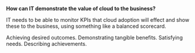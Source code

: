 
**How can IT demonstrate the value of cloud to the business?**

IT needs to be able to monitor KPIs that cloud adoption will effect and show these to the business, using something like a balanced scorecard.

Achieving desired outcomes.
Demonstrating tangible benefits.
Satisfying needs.
Describing achievements.
<!--stackedit_data:
eyJoaXN0b3J5IjpbNjUyODM5ODU0LC0xNTYxOTgzMDYyLC0xNz
gzODEzMTU3LC0xNzU1MjgxNzUyLC0yMDU2NTA5OTYsNzMwOTk4
MTE2XX0=
-->
